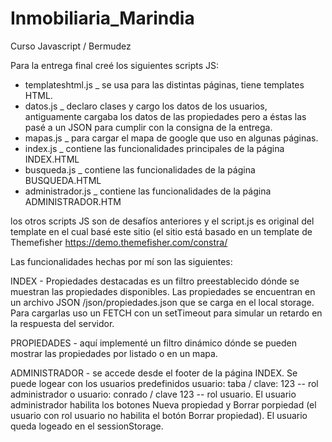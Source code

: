 # Inmobiliaria_Marindia
Curso Javascript / Bermudez

Para la entrega final creé los siguientes scripts JS:

- templateshtml.js _ se usa para las distintas páginas, tiene templates HTML.
- datos.js _ declaro clases y cargo los datos de los usuarios, antiguamente cargaba los datos de las propiedades
pero a éstas las pasé a un JSON para cumplir con la consigna de la entrega.
- mapas.js _ para cargar el mapa de google que uso en algunas páginas.
- index.js _ contiene las funcionalidades principales de la página INDEX.HTML
- busqueda.js _ contiene las funcionalidades de la página BUSQUEDA.HTML
- administrador.js _ contiene las funcionalidades de la página ADMINISTRADOR.HTM

los otros scripts JS son de desafíos anteriores y el script.js es original del template en el cual basé este sitio
(el sitio está basado en un template de Themefisher https://demo.themefisher.com/constra/



Las funcionalidades hechas por mí son las siguientes:

INDEX - Propiedades destacadas es un filtro preestablecido dónde se muestran las propiedades disponibles.
Las propiedades se encuentran en un archivo JSON /json/propiedades.json que se carga en el local storage.
Para cargarlas uso un FETCH con un setTimeout para simular un retardo en la respuesta del servidor.

PROPIEDADES - aquí implementé un filtro dinámico dónde se pueden mostrar las propiedades por listado o 
en un mapa.

ADMINISTRADOR - se accede desde el footer de la página INDEX. Se puede logear con los usuarios predefinidos
usuario: taba / clave: 123 -- rol administrador  o  usuario: conrado / clave 123 -- rol usuario.
El usuario administrador habilita los botones Nueva propiedad y Borrar porpiedad (el usuario con rol usuario
no habilita el botón Borrar propiedad).
El usuario queda logeado en el sessionStorage.
